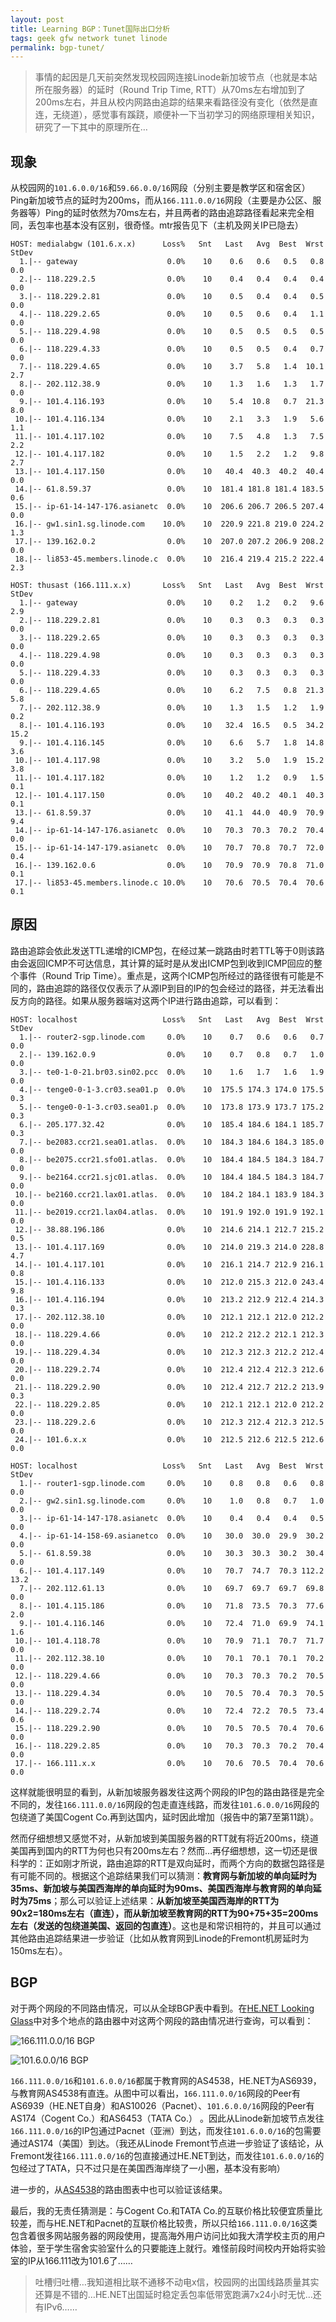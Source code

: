 ```yaml
---
layout: post
title: Learning BGP：Tunet国际出口分析
tags: geek gfw network tunet linode
permalink: bgp-tunet/
---
```


> 事情的起因是几天前突然发现校园网连接Linode新加坡节点（也就是本站所在服务器）的延时（Round Trip Time, RTT）从70ms左右增加到了200ms左右，并且从校内网路由追踪的结果来看路径没有变化（依然是直连，无绕道），感觉事有蹊跷，顺便补一下当初学习的网络原理相关知识，研究了一下其中的原理所在…

## 现象

从校园网的`101.6.0.0/16`和`59.66.0.0/16`网段（分别主要是教学区和宿舍区）Ping新加坡节点的延时为200ms，而从`166.111.0.0/16`网段（主要是办公区、服务器等）Ping的延时依然为70ms左右，并且两者的路由追踪路径看起来完全相同，丢包率也基本没有区别，很奇怪。mtr报告见下（主机及网关IP已隐去）

```
HOST: medialabgw (101.6.x.x)      Loss%   Snt   Last   Avg  Best  Wrst StDev
  1.|-- gateway                    0.0%    10    0.6   0.6   0.5   0.8   0.0
  2.|-- 118.229.2.5                0.0%    10    0.4   0.4   0.4   0.4   0.0
  3.|-- 118.229.2.81               0.0%    10    0.5   0.4   0.4   0.5   0.0
  4.|-- 118.229.2.65               0.0%    10    0.5   0.6   0.4   1.1   0.0
  5.|-- 118.229.4.98               0.0%    10    0.5   0.5   0.5   0.5   0.0
  6.|-- 118.229.4.33               0.0%    10    0.5   0.5   0.4   0.7   0.0
  7.|-- 118.229.4.65               0.0%    10    3.7   5.8   1.4  10.1   2.7
  8.|-- 202.112.38.9               0.0%    10    1.3   1.6   1.3   1.7   0.0
  9.|-- 101.4.116.193              0.0%    10    5.4  10.8   0.7  21.3   8.0
 10.|-- 101.4.116.134              0.0%    10    2.1   3.3   1.9   5.6   1.1
 11.|-- 101.4.117.102              0.0%    10    7.5   4.8   1.3   7.5   2.2
 12.|-- 101.4.117.182              0.0%    10    1.5   2.2   1.2   9.8   2.7
 13.|-- 101.4.117.150              0.0%    10   40.4  40.3  40.2  40.4   0.0
 14.|-- 61.8.59.37                 0.0%    10  181.4 181.8 181.4 183.5   0.6
 15.|-- ip-61-14-147-176.asianetc  0.0%    10  206.6 206.7 206.5 207.4   0.0
 16.|-- gw1.sin1.sg.linode.com    10.0%    10  220.9 221.8 219.0 224.2   1.3
 17.|-- 139.162.0.2                0.0%    10  207.0 207.2 206.9 208.2   0.0
 18.|-- li853-45.members.linode.c  0.0%    10  216.4 219.4 215.2 222.4   2.3
```
 
```
HOST: thusast (166.111.x.x)       Loss%   Snt   Last   Avg  Best  Wrst StDev
  1.|-- gateway                    0.0%    10    0.2   1.2   0.2   9.6   2.9
  2.|-- 118.229.2.81               0.0%    10    0.3   0.3   0.3   0.3   0.0
  3.|-- 118.229.2.65               0.0%    10    0.3   0.3   0.3   0.3   0.0
  4.|-- 118.229.4.98               0.0%    10    0.3   0.3   0.3   0.3   0.0
  5.|-- 118.229.4.33               0.0%    10    0.3   0.3   0.3   0.3   0.0
  6.|-- 118.229.4.65               0.0%    10    6.2   7.5   0.8  21.3   5.8
  7.|-- 202.112.38.9               0.0%    10    1.3   1.5   1.2   1.9   0.2
  8.|-- 101.4.116.193              0.0%    10   32.4  16.5   0.5  34.2  15.2
  9.|-- 101.4.116.145              0.0%    10    6.6   5.7   1.8  14.8   3.6
 10.|-- 101.4.117.98               0.0%    10    3.2   5.0   1.9  15.2   3.8
 11.|-- 101.4.117.182              0.0%    10    1.2   1.2   0.9   1.5   0.1
 12.|-- 101.4.117.150              0.0%    10   40.2  40.2  40.1  40.3   0.1
 13.|-- 61.8.59.37                 0.0%    10   41.1  44.0  40.9  70.9   9.4
 14.|-- ip-61-14-147-176.asianetc  0.0%    10   70.3  70.3  70.2  70.4   0.0
 15.|-- ip-61-14-147-179.asianetc  0.0%    10   70.7  70.8  70.7  72.0   0.4
 16.|-- 139.162.0.6                0.0%    10   70.9  70.9  70.8  71.0   0.1
 17.|-- li853-45.members.linode.c 10.0%    10   70.6  70.5  70.4  70.6   0.1
```

## 原因

路由追踪会依此发送TTL递增的ICMP包，在经过某一跳路由时若TTL等于0则该路由会返回ICMP不可达信息，其计算的延时是从发出ICMP包到收到ICMP回应的整个事件（Round Trip Time）。重点是，这两个ICMP包所经过的路径很有可能是不同的，路由追踪的路径仅仅表示了从源IP到目的IP的包会经过的路径，并无法看出反方向的路径。如果从服务器端对这两个IP进行路由追踪，可以看到：

```
HOST: localhost                   Loss%   Snt   Last   Avg  Best  Wrst StDev
  1.|-- router2-sgp.linode.com     0.0%    10    0.7   0.6   0.6   0.7   0.0
  2.|-- 139.162.0.9                0.0%    10    0.7   0.8   0.7   1.0   0.0
  3.|-- te0-1-0-21.br03.sin02.pcc  0.0%    10    1.6   1.7   1.6   1.9   0.0
  4.|-- tenge0-0-1-3.cr03.sea01.p  0.0%    10  175.5 174.3 174.0 175.5   0.3
  5.|-- tenge0-0-1-3.cr03.sea01.p  0.0%    10  173.8 173.9 173.7 175.2   0.3
  6.|-- 205.177.32.42              0.0%    10  185.4 184.6 184.1 185.7   0.3
  7.|-- be2083.ccr21.sea01.atlas.  0.0%    10  184.3 184.6 184.3 185.0   0.0
  8.|-- be2075.ccr21.sfo01.atlas.  0.0%    10  184.4 184.5 184.3 184.7   0.0
  9.|-- be2164.ccr21.sjc01.atlas.  0.0%    10  184.4 184.5 184.3 184.7   0.0
 10.|-- be2160.ccr21.lax01.atlas.  0.0%    10  184.2 184.1 183.9 184.3   0.0
 11.|-- be2019.ccr21.lax04.atlas.  0.0%    10  191.9 192.0 191.9 192.1   0.0
 12.|-- 38.88.196.186              0.0%    10  214.6 214.1 212.7 215.2   0.5
 13.|-- 101.4.117.169              0.0%    10  214.0 219.3 214.0 228.8   4.7
 14.|-- 101.4.117.101              0.0%    10  216.1 214.7 212.9 216.1   0.8
 15.|-- 101.4.116.133              0.0%    10  212.0 215.3 212.0 243.4   9.8
 16.|-- 101.4.116.194              0.0%    10  213.2 212.9 212.4 214.3   0.3
 17.|-- 202.112.38.10              0.0%    10  212.1 212.1 212.0 212.2   0.0
 18.|-- 118.229.4.66               0.0%    10  212.2 212.2 212.1 212.3   0.0
 19.|-- 118.229.4.34               0.0%    10  212.3 212.3 212.2 212.4   0.0
 20.|-- 118.229.2.74               0.0%    10  212.4 212.4 212.3 212.6   0.0
 21.|-- 118.229.2.90               0.0%    10  212.4 212.7 212.2 213.9   0.3
 22.|-- 118.229.2.85               0.0%    10  212.1 212.1 212.0 212.2   0.0
 23.|-- 118.229.2.6                0.0%    10  212.3 212.4 212.3 212.5   0.0
 24.|-- 101.6.x.x                  0.0%    10  212.5 212.6 212.5 212.6   0.0
```

```
HOST: localhost                   Loss%   Snt   Last   Avg  Best  Wrst StDev
  1.|-- router1-sgp.linode.com     0.0%    10    0.8   0.8   0.6   0.8   0.0
  2.|-- gw2.sin1.sg.linode.com     0.0%    10    1.0   0.8   0.7   1.0   0.0
  3.|-- ip-61-14-147-178.asianetc  0.0%    10    0.4   0.4   0.4   0.5   0.0
  4.|-- ip-61-14-158-69.asianetco  0.0%    10   30.0  30.0  29.9  30.2   0.0
  5.|-- 61.8.59.38                 0.0%    10   30.3  30.3  30.2  30.4   0.0
  6.|-- 101.4.117.149              0.0%    10   70.7  74.7  70.3 112.2  13.2
  7.|-- 202.112.61.13              0.0%    10   69.7  69.7  69.7  69.8   0.0
  8.|-- 101.4.115.186              0.0%    10   71.8  73.5  70.3  77.6   2.0
  9.|-- 101.4.116.146              0.0%    10   72.4  71.0  69.9  74.1   1.6
 10.|-- 101.4.118.78               0.0%    10   70.9  71.1  70.7  71.7   0.0
 11.|-- 202.112.38.10              0.0%    10   70.1  70.1  70.1  70.2   0.0
 12.|-- 118.229.4.66               0.0%    10   70.3  70.3  70.2  70.5   0.0
 13.|-- 118.229.4.34               0.0%    10   70.5  70.4  70.3  70.5   0.0
 14.|-- 118.229.2.74               0.0%    10   72.4  72.2  70.5  73.4   0.6
 15.|-- 118.229.2.90               0.0%    10   70.5  70.5  70.4  70.6   0.0
 16.|-- 118.229.2.85               0.0%    10   70.3  70.3  70.2  70.4   0.0
 17.|-- 166.111.x.x                0.0%    10   70.6  70.5  70.4  70.6   0.0
```

这样就能很明显的看到，从新加坡服务器发往这两个网段的IP包的路由路径是完全不同的，发往`166.111.0.0/16`网段的包走直连线路，而发往`101.6.0.0/16`网段的包绕道了美国Cogent Co.再到达国内，延时因此增加（报告中的第7至第11跳）。

然而仔细想想又感觉不对，从新加坡到美国服务器的RTT就有将近200ms，绕道美国再到国内的RTT为何也只有200ms左右？然而…再仔细想想，这一切还是很科学的：正如刚才所说，路由追踪的RTT是双向延时，而两个方向的数据包路径是有可能不同的。根据这个追踪结果我们可以猜测：**教育网与新加坡的单向延时为35ms、新加坡与美国西海岸的单向延时为90ms、美国西海岸与教育网的单向延时为75ms**；那么可以验证上述结果：**从新加坡至美国西海岸的RTT为90x2=180ms左右（直连），而从新加坡至教育网的RTT为90+75+35=200ms左右（发送的包绕道美国、返回的包直连）**。这也是和常识相符的，并且可以通过其他路由追踪结果进一步验证（比如从教育网到Linode的Fremont机房延时为150ms左右）。

## BGP

对于两个网段的不同路由情况，可以从全球BGP表中看到。在[HE.NET Looking Glass](http://lg.he.net)中对多个地点的路由器中对这两个网段的路由情况进行查询，可以看到：

![166.111.0.0/16 BGP](images/bgp-166-111.png)

![101.6.0.0/16 BGP](images/bgp-101-6.png)

`166.111.0.0/16`和`101.6.0.0/16`都属于教育网的AS4538，HE.NET为AS6939，与教育网AS4538有直连。从图中可以看出，`166.111.0.0/16`网段的Peer有AS6939（HE.NET自身）和AS10026（Pacnet）、`101.6.0.0/16`网段的Peer有AS174（Cogent Co.）和AS6453（TATA Co.）
。因此从Linode新加坡节点发往`166.111.0.0/16`的IP包通过Pacnet（亚洲）到达，而发往`101.6.0.0/16`的包需要通过AS174（美国）到达。（我还从Linode Fremont节点进一步验证了该结论，从Fremont发往`166.111.0.0/16`的包直接通过HE.NET到达，而发往`101.6.0.0/16`的包经过了TATA，只不过只是在美国西海岸绕了一小圈，基本没有影响）

进一步的，从[AS4538](http://bgp.he.net/AS4538#_graph4)的路由图表中也可以验证该结果。

最后，我的无责任猜测是：与Cogent Co.和TATA Co.的互联价格比较便宜质量比较差，而与HE.NET和Pacnet的互联价格比较贵，所以只给`166.111.0.0/16`这类包含着很多网站服务器的网段使用，提高海外用户访问比如我大清学校主页的用户体验，至于学生宿舍实验室什么的只要能连上就行。难怪前段时间校内开始将实验室的IP从166.111改为101.6了……

> 吐槽归吐槽…我知道相比联不通移不动电x信，校园网的出国线路质量其实还算是不错的…HE.NET出国延时稳定丢包率低带宽跑满7x24小时无忧…还有IPv6……
